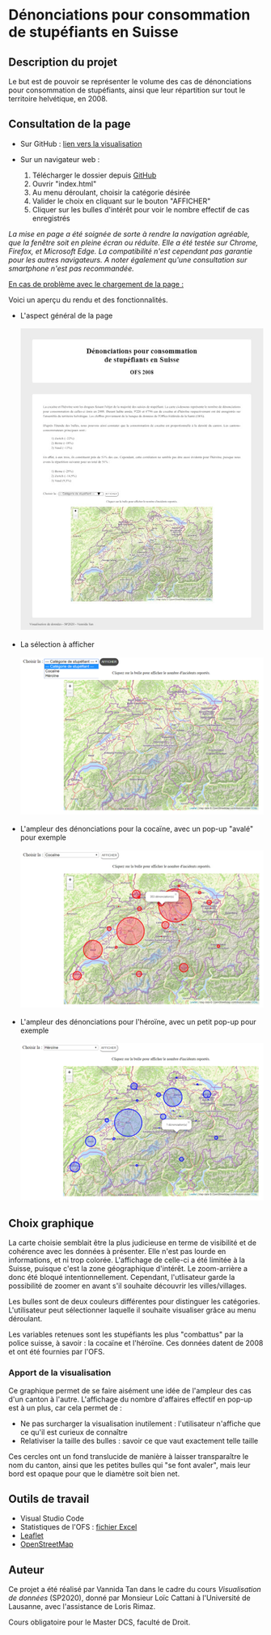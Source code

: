 # Dénonciations pour consommation de stupéfiants en Suisse

## Description du projet

Le but est de pouvoir se représenter le volume des cas de dénonciations pour consommation de stupéfiants, ainsi que leur répartition sur tout le territoire helvétique, en 2008.

## Consultation de la page

- Sur GitHub : [lien vers la visualisation](https://vannida-t.github.io/Projet/PROJET/index.html)
- Sur un navigateur web :

   	1. Télécharger le dossier depuis [GitHub](https://github.com/Vannida-T/Projet.git)
	2. Ouvrir "index.html"
	3. Au menu déroulant, choisir la catégorie désirée
	4. Valider le choix en cliquant sur le bouton "AFFICHER"
	5. Cliquer sur les bulles d'intérêt pour voir le nombre effectif de cas enregistrés

_La mise en page a été soignée de sorte à rendre la navigation agréable, que la fenêtre soit en pleine écran ou réduite. Elle a été testée sur Chrome, Firefox, et Microsoft Edge. La compatibilité n'est cependant pas garantie pour les autres navigateurs. A noter également qu'une consultation sur smartphone n'est pas recommandée._

<ins> En cas de problème avec le chargement de la page : </ins>

Voici un aperçu du rendu et des fonctionnalités.

- L'aspect général de la page </br></br>
![Getting Started](Images/Page.jpg) </br></br>
- La sélection à afficher </br></br>
![Getting Started](Images/Interaction_map.jpg) </br></br>
- L'ampleur des dénonciations pour la cocaïne, avec un pop-up "avalé" pour exemple </br></br>
![Getting Started](Images/Interaction_map_coc.jpg) </br></br>
- L'ampleur des dénonciations pour l'héroïne, avec un petit pop-up pour exemple </br></br>
![Getting Started](Images/Interaction_map_hero.jpg)

## Choix graphique

La carte choisie semblait être la plus judicieuse en terme de visibilité et de cohérence avec les données à présenter. Elle n'est pas lourde en informations, et ni trop colorée. L'affichage de celle-ci a été limitée à la Suisse, puisque c'est la zone géographique d'intérêt. Le zoom-arrière a donc été bloqué intentionnellement. Cependant, l'utlisateur garde la possibilité de zoomer en avant s'il souhaite découvrir les villes/villages.

Les bulles sont de deux couleurs différentes pour distinguer les catégories. L'utilisateur peut sélectionner laquelle il souhaite visualiser grâce au menu déroulant.

Les variables retenues sont les stupéfiants les plus "combattus" par la police suisse, à savoir : la cocaïne et l'héroïne. Ces données datent de 2008 et ont été fournies par l'OFS.

### Apport de la visualisation

Ce graphique permet de se faire aisément une idée de l'ampleur des cas d'un canton à l'autre. L'affichage du nombre d'affaires effectif en pop-up est à un plus, car cela permet de :

- Ne pas surcharger la visualisation inutilement : l'utilisateur n'affiche que ce qu'il est curieux de connaître
- Relativiser la taille des bulles : savoir ce que vaut exactement telle taille

Ces cercles ont un fond translucide de manière à laisser transparaître le nom du canton, ainsi que les petites bulles qui "se font avaler", mais leur bord est opaque pour que le diamètre soit bien net.

## Outils de travail

- Visual Studio Code
- Statistiques de l'OFS : [fichier Excel](https://opendata.swiss/fr/dataset/verzeigungen-wegen-konsums-von-betaubungsmitteln-nach-art-der-konsumierten-mittel)
- [Leaflet](https://leafletjs.com/)
- [OpenStreetMap](https://osm.ch/)

## Auteur
Ce projet a été réalisé par Vannida Tan dans le cadre du cours _Visualisation de données_ (SP2020), donné par Monsieur Loïc Cattani à l'Université de Lausanne, avec l'assistance de Loris Rimaz.

Cours obligatoire pour le Master DCS, faculté de Droit.
